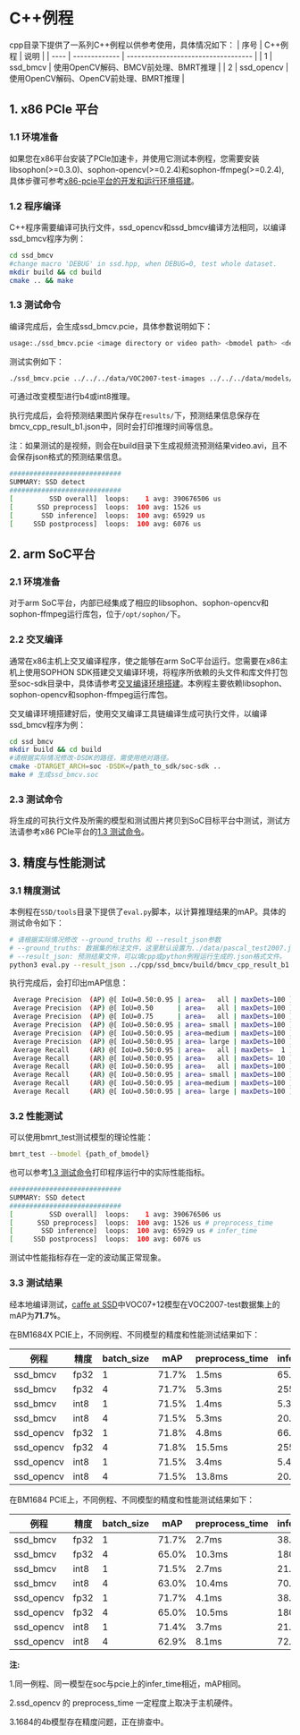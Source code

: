 # C++例程
cpp目录下提供了一系列C++例程以供参考使用，具体情况如下：
| 序号  | C++例程      | 说明                                 |
| ---- | ------------- | -----------------------------------  |
| 1    | ssd_bmcv   | 使用OpenCV解码、BMCV前处理、BMRT推理   |
| 2    | ssd_opencv | 使用OpenCV解码、OpenCV前处理、BMRT推理 |


## 1. x86 PCIe 平台

### 1.1 环境准备

如果您在x86平台安装了PCIe加速卡，并使用它测试本例程，您需要安装libsophon(>=0.3.0)、sophon-opencv(>=0.2.4)和sophon-ffmpeg(>=0.2.4),具体步骤可参考[x86-pcie平台的开发和运行环境搭建](../../../docs/Environment_Install_Guide.md#2-x86-pcie平台的开发和运行环境搭建)。

### 1.2 程序编译
C++程序需要编译可执行文件，ssd_opencv和ssd_bmcv编译方法相同，以编译ssd_bmcv程序为例：
```bash
cd ssd_bmcv
#change macro 'DEBUG' in ssd.hpp, when DEBUG=0, test whole dataset.
mkdir build && cd build
cmake .. && make
```

### 1.3 测试命令

编译完成后，会生成ssd_bmcv.pcie，具体参数说明如下：

```bash
usage:./ssd_bmcv.pcie <image directory or video path> <bmodel path> <device id(default: 0)> <conf_thre(default: unset)> <nms_thre(default: unset)>
```

测试实例如下：

```bash
./ssd_bmcv.pcie ../../../data/VOC2007-test-images ../../../data/models/BM1684X/ssd300_fp32_1b.bmodel 0
```

可通过改变模型进行b4或int8推理。

执行完成后，会将预测结果图片保存在`results/`下，预测结果信息保存在bmcv_cpp_result_b1.json中，同时会打印推理时间等信息。

注：如果测试的是视频，则会在build目录下生成视频流预测结果video.avi，且不会保存json格式的预测结果信息。

```bash
############################
SUMMARY: SSD detect
############################
[         SSD overall]  loops:    1 avg: 390676506 us
[      SSD preprocess]  loops:  100 avg: 1526 us
[       SSD inference]  loops:  100 avg: 65929 us
[     SSD postprocess]  loops:  100 avg: 6076 us
```

## 2. arm SoC平台
### 2.1 环境准备
对于arm SoC平台，内部已经集成了相应的libsophon、sophon-opencv和sophon-ffmpeg运行库包，位于`/opt/sophon/`下。
### 2.2 交叉编译
通常在x86主机上交叉编译程序，使之能够在arm SoC平台运行。您需要在x86主机上使用SOPHON SDK搭建交叉编译环境，将程序所依赖的头文件和库文件打包至soc-sdk目录中，具体请参考[交叉编译环境搭建](../../../docs/Environment_Install_Guide.md#31-交叉编译环境搭建)。本例程主要依赖libsophon、sophon-opencv和sophon-ffmpeg运行库包。

交叉编译环境搭建好后，使用交叉编译工具链编译生成可执行文件，以编译ssd_bmcv程序为例：
```bash
cd ssd_bmcv
mkdir build && cd build
#请根据实际情况修改-DSDK的路径，需使用绝对路径。
cmake -DTARGET_ARCH=soc -DSDK=/path_to_sdk/soc-sdk ..
make # 生成ssd_bmcv.soc
```

### 2.3 测试命令
将生成的可执行文件及所需的模型和测试图片拷贝到SoC目标平台中测试，测试方法请参考x86 PCIe平台的[1.3 测试命令](#13-测试命令)。

## 3. 精度与性能测试

### 3.1 精度测试
本例程在`SSD/tools`目录下提供了`eval.py`脚本，以计算推理结果的mAP。具体的测试命令如下：
```bash
# 请根据实际情况修改 --ground_truths 和 --result_json参数
# --ground_truths: 数据集的标注文件，这里默认设置为../data/pascal_test2007.json
# --result_json: 预测结果文件，可以填cpp或python例程运行生成的.json格式文件。
python3 eval.py --result_json ../cpp/ssd_bmcv/build/bmcv_cpp_result_b1.json
```
执行完成后，会打印出mAP信息：
```bash
 Average Precision  (AP) @[ IoU=0.50:0.95 | area=   all | maxDets=100 ] = 0.433
 Average Precision  (AP) @[ IoU=0.50      | area=   all | maxDets=100 ] = 0.717 # mAP
 Average Precision  (AP) @[ IoU=0.75      | area=   all | maxDets=100 ] = 0.458
 Average Precision  (AP) @[ IoU=0.50:0.95 | area= small | maxDets=100 ] = 0.059
 Average Precision  (AP) @[ IoU=0.50:0.95 | area=medium | maxDets=100 ] = 0.253
 Average Precision  (AP) @[ IoU=0.50:0.95 | area= large | maxDets=100 ] = 0.544
 Average Recall     (AR) @[ IoU=0.50:0.95 | area=   all | maxDets=  1 ] = 0.383
 Average Recall     (AR) @[ IoU=0.50:0.95 | area=   all | maxDets= 10 ] = 0.531
 Average Recall     (AR) @[ IoU=0.50:0.95 | area=   all | maxDets=100 ] = 0.550
 Average Recall     (AR) @[ IoU=0.50:0.95 | area= small | maxDets=100 ] = 0.163
 Average Recall     (AR) @[ IoU=0.50:0.95 | area=medium | maxDets=100 ] = 0.433
 Average Recall     (AR) @[ IoU=0.50:0.95 | area= large | maxDets=100 ] = 0.642
```

### 3.2 性能测试

可以使用bmrt_test测试模型的理论性能：
```bash
bmrt_test --bmodel {path_of_bmodel}
```
也可以参考[1.3 测试命令](#13-测试命令)打印程序运行中的实际性能指标。
```bash
############################
SUMMARY: SSD detect
############################
[         SSD overall]  loops:    1 avg: 390676506 us
[      SSD preprocess]  loops:  100 avg: 1526 us # preprocess_time
[       SSD inference]  loops:  100 avg: 65929 us # infer_time
[     SSD postprocess]  loops:  100 avg: 6076 us
```
测试中性能指标存在一定的波动属正常现象。

### 3.3 测试结果

经本地编译测试，[caffe at SSD](https://github.com/weiliu89/caffe/tree/ssd)中VOC07+12模型在VOC2007-test数据集上的mAP为**71.7%**。

在BM1684X PCIE上，不同例程、不同模型的精度和性能测试结果如下：

|   例程      | 精度 |batch_size|  mAP  |preprocess_time |infer_time|
|   -------- | ---- | ------- | ----- |-----------    |-----    |
| ssd_bmcv   | fp32 |   1      | 71.7% |   1.5ms    |65.7ms   |
| ssd_bmcv   | fp32 |   4      | 71.7% |   5.3ms    |255.1ms |
| ssd_bmcv   | int8 |   1      | 71.5% |   1.4ms    |5.3ms    |
| ssd_bmcv   | int8 |   4      | 71.5% |   5.3ms    |20.1ms   |
| ssd_opencv   | fp32 |   1    | 71.8% |  4.8ms    |66.0ms   |
| ssd_opencv   | fp32 |   4    | 71.8% | 15.5ms    |255.1ms |
| ssd_opencv   | int8 |   1    | 71.5% |  3.4ms    |5.4ms    |
| ssd_opencv   | int8 |   4    | 71.5% | 13.8ms     |20.0ms   |

在BM1684 PCIE上，不同例程、不同模型的精度和性能测试结果如下：

|     例程      | 精度 |batch_size|  mAP  |preprocess_time |infer_time|
|   --------    | ---- | -------  | ----- | ------------| -----    |
| ssd_bmcv   | fp32 |   1      | 71.7% |    2.7ms    |38.2ms   |
| ssd_bmcv   | fp32 |   4      | 65.0% |    10.3ms      |180.5ms |
| ssd_bmcv   | int8 |   1      | 71.5% |    2.7ms      |21.8ms    |
| ssd_bmcv   | int8 |   4      | 63.0% |    10.4ms      |70.1ms   |
| ssd_opencv | fp32 |   1      | 71.7% |    4.1ms    |38.2ms   |
| ssd_opencv   | fp32 |   4      | 65.0% |    10.5ms      |180.5ms |
| ssd_opencv   | int8 |   1      | 71.4% |    3.7ms     |21.8ms    |
| ssd_opencv   | int8 |   4      | 62.9% |    8.1ms      |72.0ms   |

**注:**

1.同一例程、同一模型在soc与pcie上的infer_time相近，mAP相同。

2.ssd_opencv 的 preprocess_time 一定程度上取决于主机硬件。

3.1684的4b模型存在精度问题，正在排查中。
